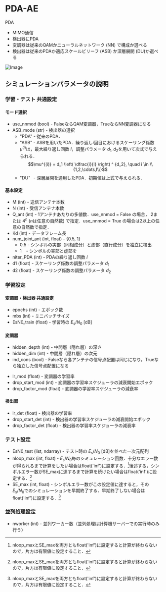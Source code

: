 # PDA-AE
PDA
- MIMO通信
- 検出器にPDA
- 変調器は従来のQAMかニューラルネットワーク (NN) で構成か選べる
- 検出器は従来のPDAか適応スケールビリーフ (ASB) か深層展開 (DU)か選べる

![Image](https://github.com/user-attachments/assets/f3a9b51e-3ac4-4d4f-9371-2bf58fbbfd84)

## シミュレーションパラメータの説明
### 学習・テスト 共通設定
#### モード選択
- use_nnmod (bool) - FalseならQAM変調器，TrueならNN変調器になる
- ASB_mode (str) - 検出器の選択
  - "PDA" - 従来のPDA．
  - "ASB" - ASBを用いたPDA．繰り返し$i$回目におけるスケーリング係数 $\mu^{(i)}$は，最大繰り返し回数 $I$，調整パラメータ $d_1, d_2$を用いて次式で与えられる．<br>
  $$\mu^{(i)} = d_1 \left( \dfrac{i}{I} \right) ^ {d_2}, \quad i \in \\{1,2,\cdots,I\\}$$
  - "DU" &thinsp; - 深層展開を適用したPDA．初期値は上式で与えられる．
#### 基本設定
- M (int) - 送信アンテナ本数
- N (int) - 受信アンテナ本数
- Q_ant (int) - 1アンテナあたりの多値数．use_nnmod = False の場合， $2$または $4^n$ ($n$は任意の自然数) で指定．use_nnmod = True の場合は2以上の任意の自然数で指定．
- Kd (int) - データフレーム長
- num_joint_ant (int, float) - {0.5, 1} <br>
  - 0.5 - シンボルの実部（同相成分）と虚部（直行成分）を独立に検出
  - 1 &nbsp;&thinsp; - シンボルの実部と虚部を
- niter_PDA (int) - PDAの繰り返し回数 $I$
- d1 (float) - スケーリング係数の調整パラメータ $d_1$
- d2 (float) - スケーリング係数の調整パラメータ $d_2$

### 学習設定
#### 変調器・検出器 共通設定
- epochs (int) - エポック数
- mbs (int) - ミニバッチサイズ
- EsN0_train (float) - 学習時の $E_\mathrm{s} / N_0 \ [\mathrm{dB}]$
#### 変調器
- hidden_depth (int) - 中間層（隠れ層）の深さ
- hidden_dim (int) - 中間層（隠れ層）の次元
- ind_cons (bool) - Falseなら各アンテナの信号点配置は同じになり，Trueなら独立した信号点配置になる
<!--  -->
- lr_mod (float) - 変調器の学習率
- drop_start_mod (int) - 変調器の学習率スケジューラの減衰開始エポック
- drop_factor_mod (float) - 変調器の学習率スケジューラの減衰率
#### 検出器
- lr_det (float) - 検出器の学習率
- drop_start_det (int) - 検出器の学習率スケジューラの減衰開始エポック
- drop_factor_det (float) - 検出器の学習率スケジューラの減衰率

### テスト設定
- EsN0_test (list, ndarray) - テスト時の $E_\mathrm{s} / N_0 \ [\mathrm{dB}]$を並べた一次元配列
- nloop_max (int, float) - $E_\mathrm{s}/N_0$毎のシミュレーション回数．十分なエラー数が得られるまで計算をしたい場合はfloat('inf')に設定する．[^1]後述する，シンボルエラー数がSE_maxに達するまで計算を続けたい場合はfloat('inf')に設定する．[^1]
- SE_max (int, float) - シンボルエラー数がこの設定値に達すると，その $E_\mathrm{s} / N_0$でのシミュレーションを早期終了する．早期終了しない場合はfloat('inf')に設定する．[^1]

### 並列処理設定
- nworker (int) - 並列ワーカー数（並列処理は計算機サーバーでの実行時のみ行う）

[^1]: nloop_maxとSE_maxを両方ともfloat('inf')に設定すると計算が終わらないので，片方は有限値に設定すること．
